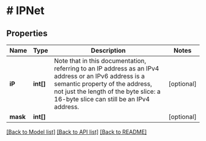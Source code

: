 # # IPNet

## Properties

Name | Type | Description | Notes
------------ | ------------- | ------------- | -------------
**iP** | **int[]** | Note that in this documentation, referring to an IP address as an IPv4 address or an IPv6 address is a semantic property of the address, not just the length of the byte slice: a 16-byte slice can still be an IPv4 address. | [optional] 
**mask** | **int[]** |  | [optional] 

[[Back to Model list]](../../README.md#documentation-for-models) [[Back to API list]](../../README.md#documentation-for-api-endpoints) [[Back to README]](../../README.md)


